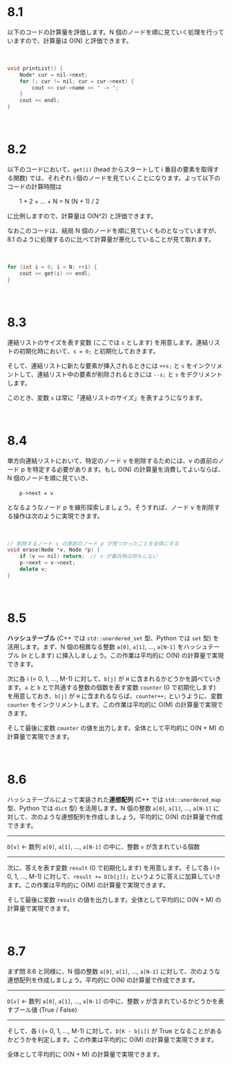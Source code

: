 # 8.1

以下のコードの計算量を評価します。N 個のノードを順に見ていく処理を行っていますので、計算量は O(N) と評価できます。

　

```cpp
void printList() {
    Node* cur = nil->next;
    for (; cur != nil; cur = cur->next) {
        cout << cur->name << " -> ";
    }
    cout << endl;
}
```

　

# 8.2

以下のコードにおいて、`get(i)`  (head からスタートして i 番目の要素を取得する関数) では、それぞれ i 個のノードを見ていくことになります。よって以下のコードの計算時間は

　　1 + 2 + ... + N = N (N + 1) / 2

に比例しますので、計算量は O(N^2) と評価できます。

なおこのコードは、結局 N 個のノードを順に見ていくものとなっていますが、8.1 のように処理するのに比べて計算量が悪化していることが見て取れます。

　

```cpp
for (int i = 0; i < N; ++i) {
    cout << get(i) << endl;
}
```

　

# 8.3

連結リストのサイズを表す変数 (ここでは `s` とします) を用意します。連結リストの初期化時において、`s = 0;` と初期化しておきます。

そして、連結リストに新たな要素が挿入されるときには `++s;` と `s` をインクリメントして、連結リスト中の要素が削除されるときには `--s;` と `s` をデクリメントします。

このとき、変数 `s` は常に「連結リストのサイズ」を表すようになります。

　

# 8.4

単方向連結リストにおいて、特定のノード v を削除するためには、v の直前のノード p を特定する必要があります。もし O(N) の計算量を消費してよいならば、N 個のノードを順に見ていき、

　　`p->next = v`

となるようなノード p を線形探索しましょう。そうすれば、ノード v を削除する操作は次のように実現できます。

　

```cpp
// 削除するノード v の直前のノード p が見つかったことを全体にする
void erase(Node *v, Node *p) {
    if (v == nil) return;  // v が番兵時は何もしない
    p->next = v->next;
    delete v;
}
```

　

# 8.5

**ハッシュテーブル** (C++ では `std::unordered_set` 型、Python では `set` 型) を活用します。まず、N 個の相異なる整数 `a[0]`, `a[1]`, ..., `a[N-1]` をハッシュテーブル (`H` とします) に挿入しましょう。この作業は平均的に O(N) の計算量で実現できます。

次に各 i (= 0, 1, ..., M-1) に対して、`b[j]` が `H` に含まれるかどうかを調べていきます。`a` と `b` とで共通する整数の個数を表す変数 `counter` (0 で初期化します)　を用意しておき、`b[j]` が `H` に含まれるならば、`counter++;` というように、変数 `counter` をインクリメントします。この作業は平均的に O(M) の計算量で実現できます。

そして最後に変数 `counter` の値を出力します。全体として平均的に O(N + M) の計算量で実現できます。

　

# 8.6

ハッシュテーブルによって実装された**連想配列** (C++ では `std::unordered_map` 型、Python では `dict` 型) を活用します。N 個の整数 `a[0]`, `a[1]`, ..., `a[N-1]` に対して、次のような連想配列を作成しましょう。平均的に O(N) の計算量で作成できます。

-----

`D[v]` ← 数列 `a[0]`, `a[1]`, ..., `a[N-1]` の中に、整数 `v` が含まれている個数

-----

次に、答えを表す変数 `result` (0 で初期化します) を用意します。そして各 i (= 0, 1, ..., M-1) に対して、`result += D[b[j]];` というように答えに加算していきます。この作業は平均的に O(M) の計算量で実現できます。

そして最後に変数 `result` の値を出力します。全体として平均的に O(N + M) の計算量で実現できます。

　

# 8.7

まず問 8.6 と同様に、N 個の整数 `a[0]`, `a[1]`, ..., `a[N-1]` に対して、次のような連想配列を作成しましょう。平均的に O(N) の計算量で作成できます。

-----

`D[v]` ← 数列 `a[0]`, `a[1]`, ..., `a[N-1]` の中に、整数 `v` が含まれているかどうかを表すブール値 (True / False)

-----

そして、各 i (= 0, 1, ..., M-1) に対して、`D[K - b[i]]` が True となることがあるかどうかを判定します。この作業は平均的に O(M) の計算量で実現できます。

全体として平均的に O(N + M) の計算量で実現できます。